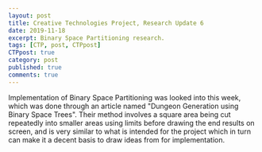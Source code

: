 ```yaml
---
layout: post
title: Creative Technologies Project, Research Update 6
date: 2019-11-18
excerpt: Binary Space Partitioning research.
tags: [CTP, post, CTPpost]
CTPpost: true
category: post
published: true
comments: true
---
```

Implementation of Binary Space Partitioning was looked into this week, which was done through an article named "Dungeon Generation using Binary Space Trees". Their method involves a square area being cut repeatedly into smaller areas using limits before drawing the end results on screen, and is very similar to what is intended for the project which in turn can make it a decent basis to draw ideas from for implementation.